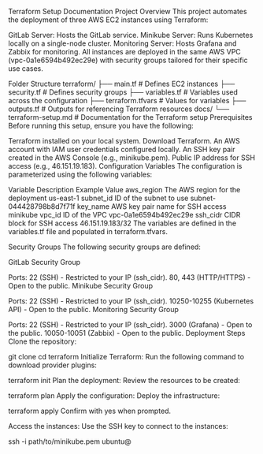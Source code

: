 Terraform Setup Documentation
Project Overview
This project automates the deployment of three AWS EC2 instances using Terraform:

GitLab Server: Hosts the GitLab service.
Minikube Server: Runs Kubernetes locally on a single-node cluster.
Monitoring Server: Hosts Grafana and Zabbix for monitoring.
All instances are deployed in the same AWS VPC (vpc-0a1e6594b492ec29e) with security groups tailored for their specific use cases.

Folder Structure
terraform/
├── main.tf           # Defines EC2 instances
├── security.tf       # Defines security groups
├── variables.tf      # Variables used across the configuration
├── terraform.tfvars  # Values for variables
├── outputs.tf        # Outputs for referencing Terraform resources
docs/
└── terraform-setup.md  # Documentation for the Terraform setup
Prerequisites
Before running this setup, ensure you have the following:

Terraform installed on your local system. Download Terraform.
An AWS account with IAM user credentials configured locally.
An SSH key pair created in the AWS Console (e.g., minikube.pem).
Public IP address for SSH access (e.g., 46.151.19.183).
Configuration
Variables
The configuration is parameterized using the following variables:

Variable	Description	Example Value
aws_region	The AWS region for the deployment	us-east-1
subnet_id	ID of the subnet to use	subnet-044428798b8d7f71f
key_name	AWS key pair name for SSH access	minikube
vpc_id	ID of the VPC	vpc-0a1e6594b492ec29e
ssh_cidr	CIDR block for SSH access	46.151.19.183/32
The variables are defined in the variables.tf file and populated in terraform.tfvars.

Security Groups
The following security groups are defined:

GitLab Security Group

Ports:
22 (SSH) - Restricted to your IP (ssh_cidr).
80, 443 (HTTP/HTTPS) - Open to the public.
Minikube Security Group

Ports:
22 (SSH) - Restricted to your IP (ssh_cidr).
10250-10255 (Kubernetes API) - Open to the public.
Monitoring Security Group

Ports:
22 (SSH) - Restricted to your IP (ssh_cidr).
3000 (Grafana) - Open to the public.
10050-10051 (Zabbix) - Open to the public.
Deployment Steps
Clone the repository:

git clone <repository-url>
cd terraform
Initialize Terraform: Run the following command to download provider plugins:

terraform init
Plan the deployment: Review the resources to be created:

terraform plan
Apply the configuration: Deploy the infrastructure:

terraform apply
Confirm with yes when prompted.

Access the instances: Use the SSH key to connect to the instances:

ssh -i path/to/minikube.pem ubuntu@<instance-public-ip>